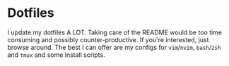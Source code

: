 # Dotfiles

I update my dotfiles A LOT. Taking care of the README would be too time
consuming and possibly counter-productive. If you're interested, just browse
around. The best I can offer are my configs for `vim`/`nvim`, `bash`/`zsh` and
`tmux` and some install scripts.

